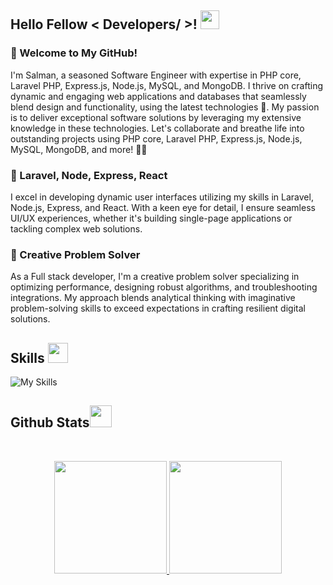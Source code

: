 <h2> Hello Fellow < Developers/ >! <img src = "https://raw.githubusercontent.com/MartinHeinz/MartinHeinz/master/wave.gif" width = 30px> </h1>
<p align='center'>
</p>


 
### 👋 Welcome to My GitHub!

I'm Salman, a seasoned Software Engineer with expertise in PHP core, Laravel PHP, Express.js, Node.js, MySQL, and MongoDB. I thrive on crafting dynamic and engaging web applications and databases that seamlessly blend design and functionality, using the latest technologies 🚀. My passion is to deliver exceptional software solutions by leveraging my extensive knowledge in these technologies. Let's collaborate and breathe life into outstanding projects using PHP core, Laravel PHP, Express.js, Node.js, MySQL, MongoDB, and more! 💼👯

### 🎨 Laravel, Node, Express, React

I excel in developing dynamic user interfaces utilizing my skills in Laravel, Node.js, Express, and React. With a keen eye for detail, I ensure seamless UI/UX experiences, whether it's building single-page applications or tackling complex web solutions.

### 🚀 Creative Problem Solver

As a Full stack developer, I'm a creative problem solver specializing in optimizing performance, designing robust algorithms, and troubleshooting integrations. My approach blends analytical thinking with imaginative problem-solving skills to exceed expectations in crafting resilient digital solutions.

<h2> Skills <img src = "https://media2.giphy.com/media/QssGEmpkyEOhBCb7e1/giphy.gif?cid=ecf05e47a0n3gi1bfqntqmob8g9aid1oyj2wr3ds3mg700bl&rid=giphy.gif" width = 32px> </h2>

![My Skills](https://skillicons.dev/icons?i=php,laravel,nodejs,express,react,mysql)

 

<h2> Github Stats<img src = "https://i.pinimg.com/originals/65/c4/f4/65c4f452571be1261e9c623f7da488ac.gif" width = 35px> </h2>
<br>

<p align="center">
<a href="https://github.com/MalikSalman1">
  <img height="180em"  src="https://github-readme-stats.vercel.app/api?username=MalikSalman1&show_icons=true&theme=algolia&count-private=true"/>
  <img height="180em" src="https://github-readme-stats.vercel.app/api/top-langs/?username=MalikSalman1&theme=algolia&layout=compact&count-private=true"/>
 
</a>
</p>
<br>
